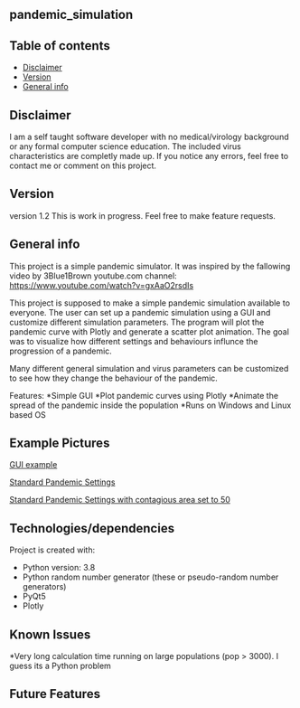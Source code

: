 ## pandemic_simulation 


## Table of contents
* [Disclaimer](#disclaimer)
* [Version](#version)
* [General info](#general-info)


## Disclaimer
I am a self taught software developer with no medical/virology background or any formal computer science education. 
The included virus characteristics are completly made up. 
If you notice any errors, feel free to contact me or comment on this project.

## Version
version 1.2
This is work in progress. Feel free to make feature requests.

## General info
This project is a simple pandemic simulator. It was inspired by the fallowing video by 3Blue1Brown youtube.com channel:
https://www.youtube.com/watch?v=gxAaO2rsdIs

This project is supposed to make a simple pandemic simulation available to everyone. The user can set up a pandemic simulation using a GUI and customize different simulation parameters. The program will plot the pandemic curve with Plotly and generate a scatter plot animation. The goal was to visualize how different settings and behaviours influnce the progression of a pandemic.

Many different general simulation and virus parameters can be customized to see how they change the behaviour of the pandemic.

Features:
*Simple GUI
*Plot pandemic curves using Plotly
*Animate the spread of the pandemic inside the population
*Runs on Windows and Linux based OS

## Example Pictures

[GUI example](https://github.com/joshuapeaceman/pandemic_simulation/blob/master/ressources/example_pictures/GUI.PNG)

[Standard Pandemic Settings](https://github.com/joshuapeaceman/pandemic_simulation/blob/master/ressources/example_pictures/standard_pandemic.PNG)

[Standard Pandemic Settings with contagious area set to 50](https://github.com/joshuapeaceman/pandemic_simulation/blob/master/ressources/example_pictures/stand_pandemic_contagious_area_50.PNG)

## Technologies/dependencies
Project is created with:
* Python version: 3.8
* Python random number generator (these or pseudo-random number generators)
* PyQt5 
* Plotly

## Known Issues
*Very long calculation time running on large populations (pop > 3000). I guess its a Python problem

## Future Features



```


